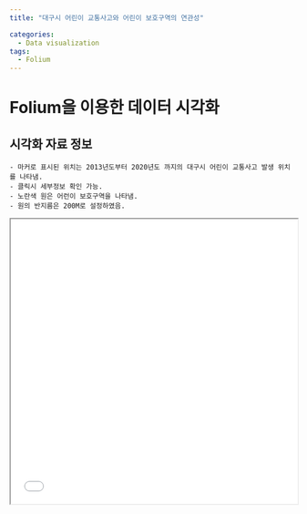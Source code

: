 ```yaml
---
title: "대구시 어린이 교통사고와 어린이 보호구역의 연관성"

categories:
  - Data visualization
tags:
  - Folium
---
```

# Folium을 이용한 데이터 시각화

## 시각화 자료 정보
    - 마커로 표시된 위치는 2013년도부터 2020년도 까지의 대구시 어린이 교통사고 발생 위치를 나타냄.
    - 클릭시 세부정보 확인 가능.
    - 노란색 원은 어런이 보호구역을 나타냄.
    - 원의 반지름은 200M로 설정하였음.

<div class="content" stype="transform: translate3d(0px, 0px, 0px);">
     <iframe src="/assets/html/posts/2021-07-16/index.html" width="100%" height="500pt"></iframe>
</div>
